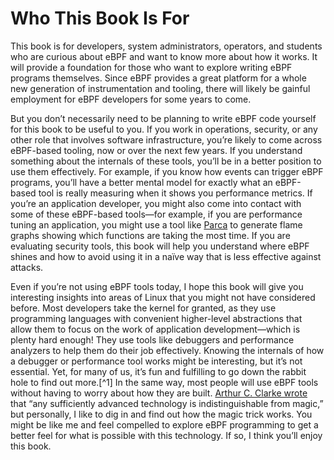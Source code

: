 # Who This Book Is For

This book is for developers, system administrators, operators, and students who are curious about eBPF and want to know more about how it works. It will provide a foundation for those who want to explore writing eBPF programs themselves. Since eBPF provides a great platform for a whole new generation of instrumentation and tooling, there will likely be gainful employment for eBPF developers for some years to come.

But you don’t necessarily need to be planning to write eBPF code yourself for this book to be useful to you. If you work in operations, security, or any other role that involves software infrastructure, you’re likely to come across eBPF-based tooling, now or over the next few years. If you understand something about the internals of these tools, you’ll be in a better position to use them effectively. For example, if you know how events can trigger eBPF programs, you’ll have a better mental model for exactly what an eBPF-based tool is really measuring when it shows you performance metrics. If you’re an application developer, you might also come into contact with some of these eBPF-based tools—for example, if you are performance tuning an application, you might use a tool like [Parca](https://www.parca.dev) to generate flame graphs showing which functions are taking the most time. If you are evaluating security tools, this book will help you understand where eBPF shines and how to avoid using it in a naïve way that is less effective against attacks.

Even if you’re not using eBPF tools today, I hope this book will give you interesting insights into areas of Linux that you might not have considered before. Most developers take the kernel for granted, as they use programming languages with convenient higher-level abstractions that allow them to focus on the work of application development—which is plenty hard enough! They use tools like debuggers and performance analyzers to help them do their job effectively. Knowing the internals of how a debugger or performance tool works might be interesting, but it’s not essential. Yet, for many of us, it’s fun and fulfilling to go down the rabbit hole to find out more.[^1] In the same way, most people will use eBPF tools without having to worry about how they are built. [Arthur C. Clarke wrote](https://oreil.ly/gOV1D) that “any sufficiently advanced technology is indistinguishable from magic,” but personally, I like to dig in and find out how the magic trick works. You might be like me and feel compelled to explore eBPF programming to get a better feel for what is possible with this technology. If so, I think you’ll enjoy this book.